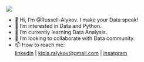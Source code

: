 ![](https://media4.giphy.com/media/RhGbWYqUJdPWM18zI6/giphy.gif?cid=790b76112343dafb94aa0e4614a14deeb6214130fa0dacd5&rid=giphy.gif&ct=s)
- 👋 Hi, I’m @Russell-Alykov. I make your Data speak!
- 👀 I’m interested in Data and Python.
- 🌱 I’m currently learning Data Analysis.
- 💞️ I’m looking to collaborate with Data community.
- 📫 How to reach me:  
   [linkedin](https://linkedin.com/in/ruslan-alykov) 
   | kipia.ralykov@gmail.com 
   | [insatgram](https://www.instagram.com/el_rra/)

<!---
Russell-Alykov/Russell-Alykov is a ✨ special ✨ repository because its `README.md` (this file) appears on your GitHub profile.
You can click the Preview link to take a look at your changes.
--->
